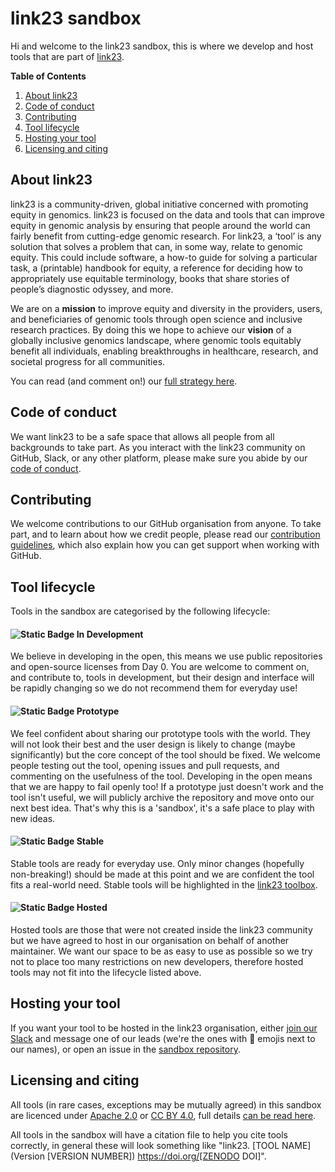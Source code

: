 # link23 sandbox

Hi and welcome to the link23 sandbox, this is where we develop and host tools that are part of [link23](https://link23.world).

**Table of Contents**
1. [About link23](#about-link23)
2. [Code of conduct](#code-of-conduct)
3. [Contributing](#contributing)
4. [Tool lifecycle](#tool-lifecycle)
5. [Hosting your tool](#hosting-your-tool)
6. [Licensing and citing](#licensing-and-citing)

## About link23

link23 is a community-driven, global initiative concerned with promoting equity in genomics.
link23 is focused on the data and tools that can improve equity in genomic analysis by ensuring that people around the world can fairly benefit from cutting-edge genomic research.
For link23, a ‘tool’ is any solution that solves a problem that can, in some way, relate to genomic equity.
This could include software, a how-to guide for solving a particular task, a (printable) handbook for equity, a reference for deciding how to appropriately use equitable terminology, books that share stories of people’s diagnostic odyssey, and more.

We are on a **mission** to improve equity and diversity in the providers, users, and beneficiaries of genomic tools through open science and inclusive research practices.
By doing this we hope to achieve our **vision** of a globally inclusive genomics landscape, where genomic tools equitably benefit all individuals, enabling breakthroughs in healthcare, research, and societal progress for all communities.

You can read (and comment on!) our [full strategy here](https://docs.google.com/document/d/1hZDHUrFCtIB4YEMnPacynezBO-WnDdrJOa-FvOYqa5g/edit?usp=sharing).

## Code of conduct

We want link23 to be a safe space that allows all people from all backgrounds to take part.
As you interact with the link23 community on GitHub, Slack, or any other platform, please make sure you abide by our [code of conduct](https://github.com/link23-world/sandbox/blob/main/CODE_OF_CONDUCT.md).

## Contributing

We welcome contributions to our GitHub organisation from anyone.
To take part, and to learn about how we credit people, please read our [contribution guidelines](https://github.com/link23-world/sandbox/blob/main/CONTRIBUTING.md), which also explain how you can get support when working with GitHub.

## Tool lifecycle

Tools in the sandbox are categorised by the following lifecycle:

#### ![Static Badge](https://img.shields.io/badge/link23_Tool-In_Development-purple?style=plastic&label=link23%20Tool&color=%23FC4E1A) In Development 

We believe in developing in the open, this means we use public repositories and open-source licenses from Day 0.
You are welcome to comment on, and contribute to, tools in development, but their design and interface will be rapidly changing so we do not recommend them for everyday use!

#### ![Static Badge](https://img.shields.io/badge/link23_Tool-Prototype-purple?style=plastic&label=link23%20Tool&color=%23FDD80D) Prototype

We feel confident about sharing our prototype tools with the world.
They will not look their best and the user design is likely to change (maybe significantly) but the core concept of the tool should be fixed.
We welcome people testing out the tool, opening issues and pull requests, and commenting on the usefulness of the tool.
Developing in the open means that we are happy to fail openly too!
If a prototype just doesn't work and the tool isn't useful, we will publicly archive the repository and move onto our next best idea.
That's why this is a 'sandbox', it's a safe place to play with new ideas.

#### ![Static Badge](https://img.shields.io/badge/link23_Tool-Stable-purple?style=plastic&label=link23%20Tool&color=%23170DF2) Stable

Stable tools are ready for everyday use.
Only minor changes (hopefully non-breaking!) should be made at this point and we are confident the tool fits a real-world need.
Stable tools will be highlighted in the [link23 toolbox](https://link23.world/toolbox).

#### ![Static Badge](https://img.shields.io/badge/link23_Tool-Hosted-purple?style=plastic&label=link23%20Tool&color=%23FFADFF) Hosted

Hosted tools are those that were not created inside the link23 community but we have agreed to host in our organisation on behalf of another maintainer.
We want our space to be as easy to use as possible so we try not to place too many restrictions on new developers, therefore hosted tools may not fit into the lifecycle listed above.

## Hosting your tool

If you want your tool to be hosted in the link23 organisation, either [join our Slack](https://link23.world/slack) and message one of our leads (we're the ones with 👋 emojis next to our names), or open an issue in the [sandbox repository](https://github.com/link23-world/sandbox).

## Licensing and citing

All tools (in rare cases, exceptions may be mutually agreed) in this sandbox are licenced under [Apache 2.0](https://www.apache.org/licenses/LICENSE-2.0) or [CC BY 4.0](https://creativecommons.org/licenses/by/4.0/), full details [can be read here](https://github.com/link23-world/sandbox/blob/main/LICENSE.md).

All tools in the sandbox will have a citation file to help you cite tools correctly, in general these will look something like "link23. [TOOL NAME] (Version [VERSION NUMBER]) https://doi.org/[ZENODO DOI]".

